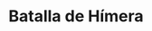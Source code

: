 ﻿---
title: "Batalla de Hímera"
permalink: periodes_16.html
layout: periode
dataInici: -480
sidebar: periodes
pares:
  - 21:
    title: "Primera guerra siciliana"
    dataInici: "(-480)"

fills:
jocsPrincipals:
jocsEscenaris:
jocsEpoca:
  - title: "Tyrant: Battles of Carthage versus Syracuse"
    bggId: 8485
    escenari: "Himera"

jocsEpocaEscenaris:
---
